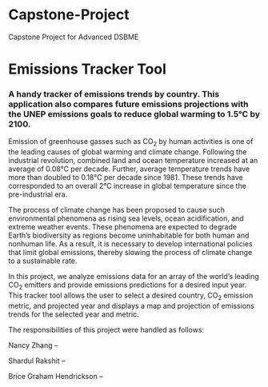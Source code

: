 # Capstone-Project
Capstone Project for Advanced DSBME

# Emissions Tracker Tool
### A handy tracker of emissions trends by country. This application also compares future emissions projections with the UNEP emissions goals to reduce global warming to 1.5&deg;C by 2100. 
  Emission of greenhouse gasses such as CO<sub>2</sub> by human activities is one of the leading causes of global warming and climate change. Following the industrial revolution, combined land and ocean temperature increased at an average of 0.08&deg;C per decade. Further, average temperature trends have more than doubled to 0.18&deg;C per decade since 1981. These trends have corresponded to an overall 2&deg;C increase in global temperature since the pre-industrial era.  
  
  The process of climate change has been proposed to cause such environmental phenomena as rising sea levels, ocean acidification, and extreme weather events. These phenomena are expected to degrade Earth’s biodiversity as regions become uninhabitable for both human and nonhuman life. As a result, it is necessary to develop international policies that limit global emissions, thereby slowing the process of climate change to a sustainable rate.   
  
  In this project, we analyze emissions data for an array of the world’s leading CO<sub>2</sub> emitters and provide emissions predictions for a desired input year. This tracker tool allows the user to select a desired country, CO<sub>2</sub> emission metric, and projected year and displays a map and projection of emissions trends for the selected year and metric.


The responsibilities of this project were handled as follows:  


Nancy Zhang –  

Shardul Rakshit –   

Brice Graham Hendrickson –   
